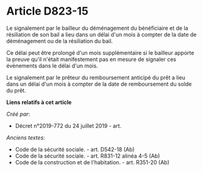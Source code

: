 # Article D823-15

Le signalement par le bailleur du déménagement du bénéficiaire et de la résiliation de son bail a lieu dans un délai d'un
mois à compter de la date de déménagement ou de la résiliation du bail.

Ce délai peut être prolongé d'un mois supplémentaire si le bailleur apporte la preuve qu'il n'était manifestement pas en
mesure de signaler ces évènements dans le délai d'un mois.

Le signalement par le prêteur du remboursement anticipé du prêt a lieu dans un délai d'un mois à compter de la date de
remboursement du solde du prêt.

**Liens relatifs à cet article**

_Créé par_:

  - Décret n°2019-772 du 24 juillet 2019 - art.

_Anciens textes_:

  - Code de la sécurité sociale. - art. D542-18 (Ab)
  - Code de la sécurité sociale. - art. R831-12 alinéa 4-5 (Ab)
  - Code de la construction et de l'habitation. - art. R351-20 (Ab)
